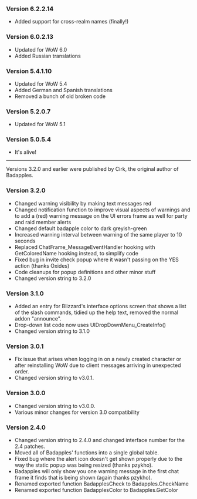 ### Version 6.2.2.14

* Added support for cross-realm names (finally!)

### Version 6.0.2.13

* Updated for WoW 6.0
* Added Russian translations

### Version 5.4.1.10

* Updated for WoW 5.4
* Added German and Spanish translations
* Removed a bunch of old broken code

### Version 5.2.0.7

* Updated for WoW 5.1

### Version 5.0.5.4

* It's alive!

-----

Versions 3.2.0 and earlier were published by Cirk, the original author of Badapples.

### Version 3.2.0

* Changed warning visibility by making text messages red
* Changed notification function to improve visual aspects of warnings and to add a (red) warning message on the UI errors frame as well for party and raid member alerts
* Changed default badapple color to dark greyish-green
* Increased warning interval between warning of the same player to 10 seconds
* Replaced ChatFrame_MessageEventHandler hooking with GetColoredName hooking instead, to simplify code
* Fixed bug in invite check popup where it wasn't passing on the YES action (thanks Oxides)
* Code cleanups for popup definitions and other minor stuff
* Changed version string to 3.2.0

### Version 3.1.0

* Added an entry for Blizzard's interface options screen that shows a list of the slash commands, tidied up the help text, removed the normal addon "announce".
* Drop-down list code now uses UIDropDownMenu_CreateInfo()
* Changed version string to 3.1.0

### Version 3.0.1

* Fix issue that arises when logging in on a newly created character or after reinstalling WoW due to client messages arriving in unexpected order.
* Changed version string to v3.0.1.

### Version 3.0.0

* Changed version string to v3.0.0.
* Various minor changes for version 3.0 compatibility

### Version 2.4.0

* Changed version string to 2.4.0 and changed interface number for the 2.4 patches.
* Moved all of Badapples' functions into a single global table.
* Fixed bug where the alert icon doesn't get shown properly due to the way the static popup was being resized (thanks pzykho).
* Badapples will only show you one warning message in the first chat frame it finds that is being shown (again thanks pzykho).
* Renamed exported function BadapplesCheck to Badapples.CheckName
* Renamed exported function BadapplesColor to Badapples.GetColor
